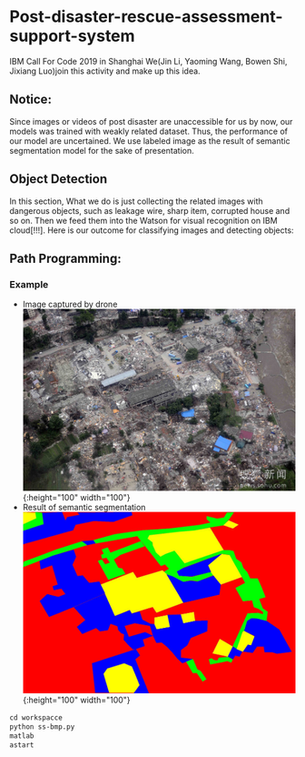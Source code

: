 # Post-disaster-rescue-assessment-support-system
IBM Call For Code 2019 in Shanghai
We(Jin Li, Yaoming Wang, Bowen Shi, Jixiang Luo)join this activity and make up this idea.

## Notice:
Since images or videos of post disaster are unaccessible for us by now, our models was trained with weakly related dataset. Thus, the performance of our model are uncertained. We use labeled image as the result of semantic segmentation model for the sake of presentation.

## Object Detection
In this section, What we do is just collecting the related images with dangerous objects, such as leakage wire, sharp item, corrupted house and so on. Then we feed them into the Watson for visual recognition on IBM cloud[!!!]. Here is our outcome for classifying images and detecting objects:

## Path Programming:
### Example
* Image captured by drone
![avatar](./PRM/road.jpg){:height="100" width="100"}
* Result of semantic segmentation
![avatar](./PRM/ss.jpeg){:height="100" width="100"}
```
cd workspacce
python ss-bmp.py
matlab
astart
```

